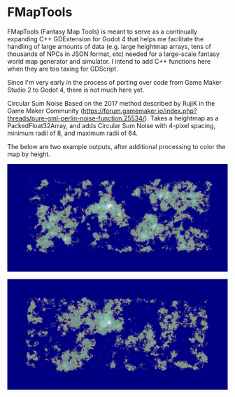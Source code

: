 # FMapTools
FMapTools (Fantasy Map Tools) is meant to serve as a continually expanding C++ GDExtension for Godot 4 that helps me facilitate the handling of large amounts of data (e.g. large heightmap arrays, tens of thousands of NPCs in JSON format, etc) needed for a large-scale fantasy world map generator and simulator. I intend to add C++ functions here when they are too taxing for GDScript.

Since I'm very early in the process of porting over code from Game Maker Studio 2 to Godot 4, there is not much here yet.

Circular Sum Noise
Based on the 2017 method described by RujiK in the Game Maker Community (https://forum.gamemaker.io/index.php?threads/pure-gml-perlin-noise-function.25534/). Takes a heightmap as a PackedFloat32Array, and adds Circular Sum Noise with 4-pixel spacing, minimum radii of 8, and maximum radii of 64.

The below are two example outputs, after additional processing to color the map by height.

![An example of processed output.](https://github.com/cgmayers/FMapTools/blob/main/example_output/CircularSumNoiseOutput.png?raw=true)


![An example of processed output.](https://github.com/cgmayers/FMapTools/blob/main/example_output/CircularSumNoiseOutput2.png?raw=true)
